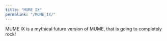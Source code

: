 ```yaml
---
title: "MUME IX"
permalink: "/MUME_IX/"
---
```


MUME IX is a mythical future version of MUME, that is going to
completely rock!